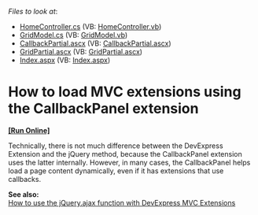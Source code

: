 <!-- default file list -->
*Files to look at*:

* [HomeController.cs](./CS/Controllers/HomeController.cs) (VB: [HomeController.vb](./VB/Controllers/HomeController.vb))
* [GridModel.cs](./CS/Models/GridModel.cs) (VB: [GridModel.vb](./VB/Models/GridModel.vb))
* [CallbackPartial.ascx](./CS/Views/Home/CallbackPartial.ascx) (VB: [CallbackPartial.ascx](./VB/Views/Home/CallbackPartial.ascx))
* [GridPartial.ascx](./CS/Views/Home/GridPartial.ascx) (VB: [GridPartial.ascx](./VB/Views/Home/GridPartial.ascx))
* [Index.aspx](./CS/Views/Home/Index.aspx) (VB: [Index.aspx](./VB/Views/Home/Index.aspx))
<!-- default file list end -->
# How to load MVC extensions using the CallbackPanel extension
<!-- run online -->
**[[Run Online]](https://codecentral.devexpress.com/e2927)**
<!-- run online end -->


<p>Technically, there is not much difference between the DevExpress Extension and the jQuery method, because the CallbackPanel extension uses the latter internally. However, in many cases, the CallbackPanel helps load a page content dynamically, even if it has extensions that use callbacks.</p><p><strong>See also:<br />
</strong><a href="https://www.devexpress.com/Support/Center/p/E4063">How to use the jQuery.ajax function with DevExpress MVC Extensions</a></p>

<br/>


